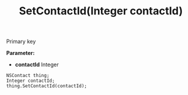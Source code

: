 ﻿---
uid: crmscript_ref_NSContact_SetContactId
title: SetContactId(Integer contactId)
intellisense: NSContact.SetContactId
keywords: NSContact, GetContactId
so.topic: reference
---

Primary key

**Parameter:** 
 - **contactId** Integer

```crmscript
NSContact thing;
Integer contactId;
thing.SetContactId(contactId);
```

